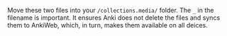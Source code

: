 Move these two files into your `/collections.media/` folder. The `_` in the filename is important. It ensures Anki does not delete the files and syncs them to AnkiWeb, which, in turn, makes them available on all deices.